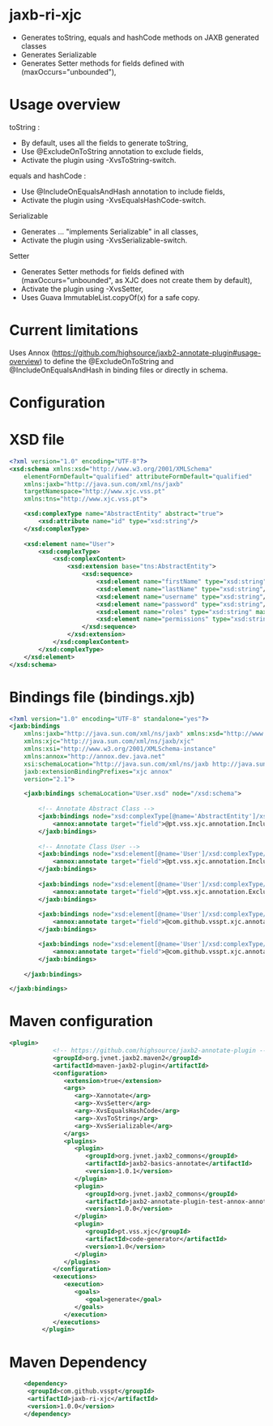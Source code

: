 jaxb-ri-xjc
===========

- Generates toString, equals and hashCode methods on JAXB generated classes
- Generates Serializable
- Generates Setter methods for fields defined with (maxOccurs="unbounded"),

Usage overview
===========

toString : 
- By default, uses all the fields to generate toString,
- Use @ExcludeOnToString annotation to exclude fields,
- Activate the plugin using -XvsToString-switch.

equals and hashCode :
- Use @IncludeOnEqualsAndHash annotation to include fields,
- Activate the plugin using -XvsEqualsHashCode-switch.

Serializable
- Generates ... "implements Serializable" in all classes,
- Activate the plugin using -XvsSerializable-switch.

Setter
- Generates Setter methods for fields defined with (maxOccurs="unbounded", as XJC does not create them by default),
- Activate the plugin using -XvsSetter,
- Uses Guava ImmutableList.copyOf(x) for a safe copy.

Current limitations
===========
Uses Annox (https://github.com/highsource/jaxb2-annotate-plugin#usage-overview) to define the @ExcludeOnToString and @IncludeOnEqualsAndHash in binding files or directly in schema.


Configuration
===========

XSD file
===========
```xsd
<?xml version="1.0" encoding="UTF-8"?>
<xsd:schema xmlns:xsd="http://www.w3.org/2001/XMLSchema"
	elementFormDefault="qualified" attributeFormDefault="qualified"
	xmlns:jaxb="http://java.sun.com/xml/ns/jaxb"	
	targetNamespace="http://www.xjc.vss.pt"
	xmlns:tns="http://www.xjc.vss.pt">

	<xsd:complexType name="AbstractEntity" abstract="true">
		<xsd:attribute name="id" type="xsd:string"/>	
	</xsd:complexType>	
	
	<xsd:element name="User">
		<xsd:complexType>
			<xsd:complexContent>
				<xsd:extension base="tns:AbstractEntity">
					<xsd:sequence>
						<xsd:element name="firstName" type="xsd:string"/>
						<xsd:element name="lastName" type="xsd:string"/>
						<xsd:element name="username" type="xsd:string"/>
						<xsd:element name="password" type="xsd:string"/>
						<xsd:element name="roles" type="xsd:string" maxOccurs="unbounded"/>
						<xsd:element name="permissions" type="xsd:string" maxOccurs="unbounded"/>						
					</xsd:sequence>
				</xsd:extension>
			</xsd:complexContent>
		</xsd:complexType>
	</xsd:element>	
</xsd:schema>
```

Bindings file (bindings.xjb)
===========
```xml
<?xml version="1.0" encoding="UTF-8" standalone="yes"?>
<jaxb:bindings
    xmlns:jaxb="http://java.sun.com/xml/ns/jaxb" xmlns:xsd="http://www.w3.org/2001/XMLSchema"
    xmlns:xjc="http://java.sun.com/xml/ns/jaxb/xjc"
    xmlns:xsi="http://www.w3.org/2001/XMLSchema-instance"
    xmlns:annox="http://annox.dev.java.net"
    xsi:schemaLocation="http://java.sun.com/xml/ns/jaxb http://java.sun.com/xml/ns/jaxb/bindingschema_2_0.xsd"
    jaxb:extensionBindingPrefixes="xjc annox"
    version="2.1">

    <jaxb:bindings schemaLocation="User.xsd" node="/xsd:schema">
	
		<!-- Annotate Abstract Class -->
        <jaxb:bindings node="xsd:complexType[@name='AbstractEntity']/xsd:attribute[@name='id']">
			<annox:annotate target="field">@pt.vss.xjc.annotation.IncludeOnEqualsAndHash</annox:annotate>
        </jaxb:bindings>
		
		<!-- Annotate Class User -->		
        <jaxb:bindings node="xsd:element[@name='User']/xsd:complexType/xsd:complexContent/xsd:extension/xsd:sequence/xsd:element[@name='username']">
            <annox:annotate target="field">@pt.vss.xjc.annotation.IncludeOnEqualsAndHash</annox:annotate>
        </jaxb:bindings>
		
        <jaxb:bindings node="xsd:element[@name='User']/xsd:complexType/xsd:complexContent/xsd:extension/xsd:sequence/xsd:element[@name='password']">
            <annox:annotate target="field">@pt.vss.xjc.annotation.ExcludeOnToString</annox:annotate>
        </jaxb:bindings>
		
        <jaxb:bindings node="xsd:element[@name='User']/xsd:complexType/xsd:complexContent/xsd:extension/xsd:sequence/xsd:element[@name='roles']">
            <annox:annotate target="field">@com.github.vsspt.xjc.annotation.Setter</annox:annotate>
        </jaxb:bindings>  

        <jaxb:bindings node="xsd:element[@name='User']/xsd:complexType/xsd:complexContent/xsd:extension/xsd:sequence/xsd:element[@name='permissions']">
            <annox:annotate target="field">@com.github.vsspt.xjc.annotation.Setter</annox:annotate>
        </jaxb:bindings> 		
		
    </jaxb:bindings>

</jaxb:bindings>
```

Maven configuration
===========

```xml
<plugin>
            <!-- https://github.com/highsource/jaxb2-annotate-plugin -->
            <groupId>org.jvnet.jaxb2.maven2</groupId>
            <artifactId>maven-jaxb2-plugin</artifactId>
            <configuration>
               <extension>true</extension>
               <args>
                  <arg>-Xannotate</arg>
                  <arg>-XvsSetter</arg>  				  
                  <arg>-XvsEqualsHashCode</arg>
                  <arg>-XvsToString</arg>
                  <arg>-XvsSerializable</arg>
               </args>
               <plugins>
                  <plugin>
                     <groupId>org.jvnet.jaxb2_commons</groupId>
                     <artifactId>jaxb2-basics-annotate</artifactId>
                     <version>1.0.1</version>
                  </plugin>
                  <plugin>
                     <groupId>org.jvnet.jaxb2_commons</groupId>
                     <artifactId>jaxb2-annotate-plugin-test-annox-annotations</artifactId>
                     <version>1.0.0</version>
                  </plugin>
                  <plugin>
                     <groupId>pt.vss.xjc</groupId>
                     <artifactId>code-generator</artifactId>
                     <version>1.0</version>
                  </plugin>
               </plugins>
            </configuration>
            <executions>
               <execution>
                  <goals>
                     <goal>generate</goal>
                  </goals>
               </execution>
            </executions>
         </plugin>
```

Maven Dependency
===========
```xml
    <dependency>
	 <groupId>com.github.vsspt</groupId>
	 <artifactId>jaxb-ri-xjc</artifactId>
	 <version>1.0.0</version>
	</dependency>
```	